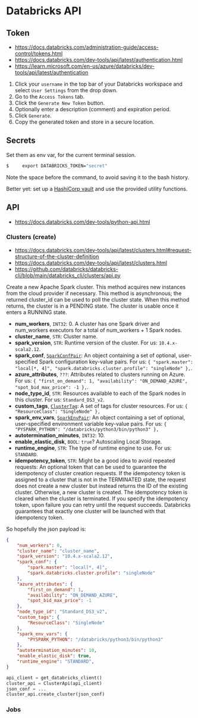 # Databricks API

## Token

* https://docs.databricks.com/administration-guide/access-control/tokens.html
* https://docs.databricks.com/dev-tools/api/latest/authentication.html
* https://learn.microsoft.com/en-us/azure/databricks/dev-tools/api/latest/authentication

1. Click your `username` in the top bar of your Databricks workspace and select `User Settings` from the drop down.
1. Go to the `Access Tokens` tab.
1. Click the `Generate New Token` button.
1. Optionally enter a description (comment) and expiration period.
1. Click `Generate`.
1. Copy the generated token and store in a secure location.

## Secrets

Set them as env var, for the current terminal session.

``` bash
$     export DATABRICKS_TOKEN="secret"
```

Note the space before the command,
to avoid saving it to the bash history.

Better yet: set up a
[HashiCorp vault](https://developer.hashicorp.com/vault)
and use the provided utility functions.

## API

* https://docs.databricks.com/dev-tools/python-api.html

### Clusters (create)

* https://docs.databricks.com/dev-tools/api/latest/clusters.html#request-structure-of-the-cluster-definition
* https://docs.databricks.com/dev-tools/api/latest/clusters.html
* https://github.com/databricks/databricks-cli/blob/main/databricks_cli/clusters/api.py

Create a new Apache Spark cluster. This method acquires new instances from the cloud provider if necessary. This method is asynchronous; the returned cluster_id can be used to poll the cluster state. When this method returns, the cluster is in a PENDING state. The cluster is usable once it enters a RUNNING state.

* **num_workers**, `INT32`: 0.
    A cluster has one Spark driver and num_workers executors for a total of
    num_workers + 1 Spark nodes.
* **cluster_name**, `STR`: Cluster name.
* **spark_version**, `STR`: Runtime version of the cluster.
    For us: `10.4.x-scala2.12`.
* **spark_conf**,
    [`SparkConfPair`](https://docs.databricks.com/dev-tools/api/latest/clusters.html#clustersparkconfpair):
    An object containing a set of optional, user-specified Spark configuration key-value pairs.
    For us: `{ "spark.master": "local[*, 4]", "spark.databricks.cluster.profile": "singleNode" },`.
* **azure_attributes**, `???`: Attributes related to clusters running on Azure.
    For us: `{ "first_on_demand": 1, "availability": "ON_DEMAND_AZURE", "spot_bid_max_price": -1 },`.
* **node_type_id**, `STR`:
    Resources available to each of the Spark nodes in this cluster.
    For us: `Standard_DS3_v2`.
* **custom_tags**,
    [`ClusterTag`](https://docs.databricks.com/dev-tools/api/latest/clusters.html#clusterclustertag):
    A set of tags for cluster resources.
    For us: `{ "ResourceClass": "SingleNode" },`
* **spark_env_vars**,
    [`SparkEnvPair`](https://docs.databricks.com/dev-tools/api/latest/clusters.html#clustersparkenvpair):
    An object containing a set of optional, user-specified environment variable key-value pairs.
    For us: `{ "PYSPARK_PYTHON": "/databricks/python3/bin/python3" },`
* **autotermination_minutes**, `INT32`: 10.
* **enable_elastic_disk**, `BOOL`: `true`? Autoscaling Local Storage.
* **runtime_engine**, `STR`:
    The type of runtime engine to use.
    For us: `STANDARD`.
* **idempotency_token**, `STR`:
    Might be a good idea to avoid repeated requests:
    An optional token that can be used to guarantee the idempotency of cluster creation requests. If the idempotency token is assigned to a cluster that is not in the TERMINATED state, the request does not create a new cluster but instead returns the ID of the existing cluster. Otherwise, a new cluster is created. The idempotency token is cleared when the cluster is terminated.
    If you specify the idempotency token, upon failure you can retry until the request succeeds. Databricks guarantees that exactly one cluster will be launched with that idempotency token.

So hopefully the json payload is:

```json
{
    "num_workers": 0,
    "cluster_name": "cluster_name",
    "spark_version": "10.4.x-scala2.12",
    "spark_conf": {
        "spark.master": "local[*, 4]",
        "spark.databricks.cluster.profile": "singleNode"
    },
    "azure_attributes": {
        "first_on_demand": 1,
        "availability": "ON_DEMAND_AZURE",
        "spot_bid_max_price": -1
    },
    "node_type_id": "Standard_DS3_v2",
    "custom_tags": {
        "ResourceClass": "SingleNode"
    },
    "spark_env_vars": {
        "PYSPARK_PYTHON": "/databricks/python3/bin/python3"
    },
    "autotermination_minutes": 10,
    "enable_elastic_disk": true,
    "runtime_engine": "STANDARD",
}
```

```python
api_client = get_databricks_client()
cluster_api = ClusterApi(api_client)
json_conf = ...
cluster_api.create_cluster(json_conf)
```

### Jobs
